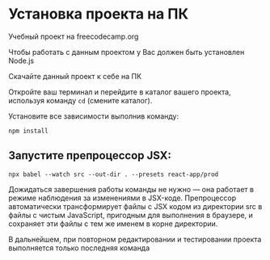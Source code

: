 Установка проекта на ПК
=======================
Учебный проект на freecodecamp.org 

Чтобы работать с данным проектом у Вас должен быть установлен Node.js

Скачайте данный проект к себе на ПК

Откройте ваш терминал и перейдите в каталог вашего проекта, используя команду `cd` (смените каталог).

Установите все зависимости выполнив команду:

`npm install`

Запустите препроцессор JSX:
---------------------------

`npx babel --watch src --out-dir . --presets react-app/prod`

Дожидаться завершения работы команды не нужно — она работает в режиме наблюдения за изменениями в JSX-коде. Препроцессор автоматически трансформирует файлы с JSX кодом из директории src в файлы с чистым JavaScript, пригодным для выполнения в браузере, и сохраняет эти файлы с тем же именем в корне директории.

В дальнейшем, при повторном редактировании и тестировании проекта выполняется только последняя команда
